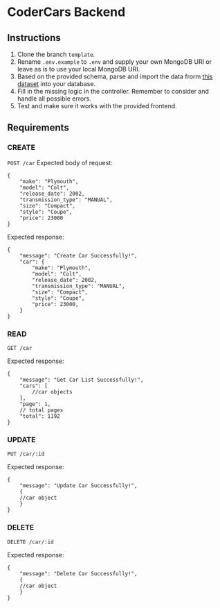 # CoderCars Backend


## Instructions

1. Clone the branch `template`.
2. Rename `.env.example` to `.env` and supply your own MongoDB URI or leave as is to use your local MongoDB URI.
3. Based on the provided schema, parse and import the data frorm [this dataset](https://www.kaggle.com/datasets/CooperUnion/cardataset) into your database.
4. Fill in the missing logic in the controller. Remember to consider and handle all possible errors.
5. Test and make sure it works with the provided frontend.

## Requirements

### CREATE

`POST /car`
Expected body of request:

```json=
{
    "make": "Plymouth",
    "model": "Colt",
    "release_date": 2002,
    "transmission_type": "MANUAL",
    "size": "Compact",
    "style": "Coupe",
    "price": 23000
}
```

Expected response:

```json=
{
    "message": "Create Car Successfully!",
    "car": {
        "make": "Plymouth",
        "model": "Colt",
        "release_date": 2002,
        "transmission_type": "MANUAL",
        "size": "Compact",
        "style": "Coupe",
        "price": 23000,
    }
}
```

### READ

`GET /car`

Expected response:

```json=
{
    "message": "Get Car List Successfully!",
    "cars": [
        //car objects
    ],
    "page": 1,
    // total pages
    "total": 1192
}
```

### UPDATE

`PUT /car/:id`

Expected response:

```json=
{
    "message": "Update Car Successfully!",
    {
    //car object
    }
}
```

### DELETE

`DELETE /car/:id`

Expected response:

```json=
{
    "message": "Delete Car Successfully!",
    {
    //car object
    }
}
```
